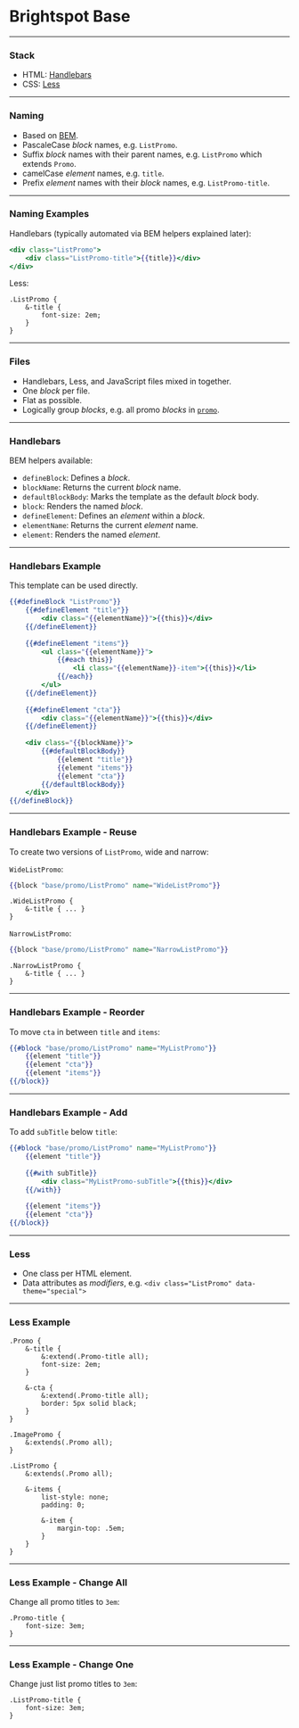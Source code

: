 # Brightspot Base

---

### Stack

* HTML: [Handlebars](http://handlebarsjs.com/)
* CSS: [Less](http://lesscss.org/)

---

### Naming

* Based on [BEM](https://en.bem.info/).
* PascaleCase _block_ names, e.g. `ListPromo`.
* Suffix _block_ names with their parent names, e.g. `ListPromo` which extends `Promo`.
* camelCase _element_ names, e.g. `title`.
* Prefix _element_ names with their _block_ names, e.g. `ListPromo-title`.

---

### Naming Examples

Handlebars (typically automated via BEM helpers explained later):

```hbs
<div class="ListPromo">
    <div class="ListPromo-title">{{title}}</div>
</div>
```

Less:

```less
.ListPromo {
    &-title {
        font-size: 2em;
    }
}
```

---

### Files

* Handlebars, Less, and JavaScript files mixed in together.
* One _block_ per file.
* Flat as possible.
* Logically group _blocks_, e.g. all promo _blocks_ in [`promo`](src/main/webapp/base/promo).

---

### Handlebars

BEM helpers available:

* `defineBlock`: Defines a _block_.
* `blockName`: Returns the current _block_ name.
* `defaultBlockBody`: Marks the template as the default _block_ body.
* `block`: Renders the named _block_.
* `defineElement`: Defines an _element_ within a _block_.
* `elementName`: Returns the current _element_ name.
* `element`: Renders the named _element_.
  
---

### Handlebars Example

This template can be used directly.

```hbs
{{#defineBlock "ListPromo"}}
    {{#defineElement "title"}}
        <div class="{{elementName}}">{{this}}</div>
    {{/defineElement}}
    
    {{#defineElement "items"}}
        <ul class="{{elementName}}">
            {{#each this}}
                <li class="{{elementName}}-item">{{this}}</li>
            {{/each}}
        </ul>
    {{/defineElement}}
    
    {{#defineElement "cta"}}
        <div class="{{elementName}}">{{this}}</div>
    {{/defineElement}}
    
    <div class="{{blockName}}">
        {{#defaultBlockBody}}
            {{element "title"}}
            {{element "items"}}
            {{element "cta"}}
        {{/defaultBlockBody}}
    </div>
{{/defineBlock}}
```

---

### Handlebars Example - Reuse

To create two versions of `ListPromo`, wide and narrow:

`WideListPromo`:

```hbs
{{block "base/promo/ListPromo" name="WideListPromo"}}
```

```less
.WideListPromo {
    &-title { ... }
}
```

`NarrowListPromo`:

```hbs
{{block "base/promo/ListPromo" name="NarrowListPromo"}}
```

```less
.NarrowListPromo {
    &-title { ... }
}
```

---

### Handlebars Example - Reorder

To move `cta` in between `title` and `items`:

```hbs
{{#block "base/promo/ListPromo" name="MyListPromo"}}
    {{element "title"}}
    {{element "cta"}}
    {{element "items"}}
{{/block}}
```

---

### Handlebars Example - Add

To add `subTitle` below `title`:

```hbs
{{#block "base/promo/ListPromo" name="MyListPromo"}}
    {{element "title"}}
   
    {{#with subTitle}}
        <div class="MyListPromo-subTitle">{{this}}</div>
    {{/with}}
    
    {{element "items"}}
    {{element "cta"}}
{{/block}}
```

---

### Less

* One class per HTML element.
* Data attributes as _modifiers_, e.g. `<div class="ListPromo" data-theme="special">`

---

### Less Example

```less
.Promo {
    &-title {
        &:extend(.Promo-title all);
        font-size: 2em;
    }
    
    &-cta {
        &:extend(.Promo-title all);
        border: 5px solid black;
    }
}
```

```less
.ImagePromo {
    &:extends(.Promo all);
}
```

```less
.ListPromo {
    &:extends(.Promo all);
    
    &-items {
        list-style: none;
        padding: 0;
        
        &-item {
            margin-top: .5em;
        }
    }
}
```

---

### Less Example - Change All

Change all promo titles to `3em`:

```less
.Promo-title {
    font-size: 3em;
}
```

---

### Less Example - Change One

Change just list promo titles to `3em`:

```less
.ListPromo-title {
    font-size: 3em;
}
```
